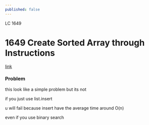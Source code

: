 ```yaml
---
published: false
---
```

LC 1649 

# 1649 Create Sorted Array through Instructions

<a href="https://leetcode.com/problems/create-sorted-array-through-instructions/">link</a>

### Problem


this look like a simple problem 
but its not


if you just use list.insert

u will fail because insert have the average time around O(n) 

even if you use binary search


